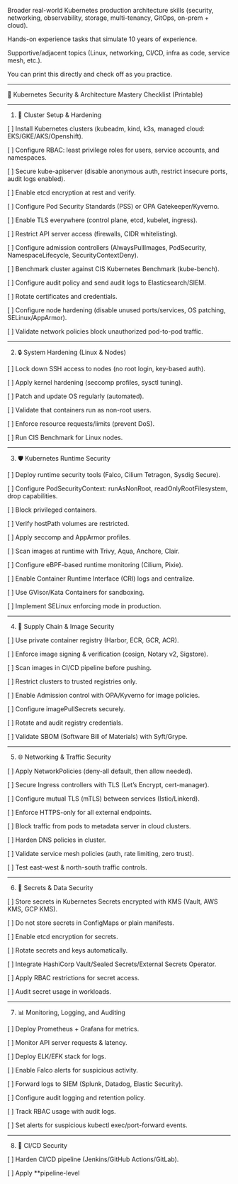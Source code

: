

Broader real-world Kubernetes production architecture skills (security, networking, observability, storage, multi-tenancy, GitOps, on-prem + cloud).

Hands-on experience tasks that simulate 10 years of experience.

Supportive/adjacent topics (Linux, networking, CI/CD, infra as code, service mesh, etc.).


You can print this directly and check off as you practice.


---

📝 Kubernetes Security & Architecture Mastery Checklist (Printable)


---

1. 🔑 Cluster Setup & Hardening

[ ] Install Kubernetes clusters (kubeadm, kind, k3s, managed cloud: EKS/GKE/AKS/Openshift).

[ ] Configure RBAC: least privilege roles for users, service accounts, and namespaces.

[ ] Secure kube-apiserver (disable anonymous auth, restrict insecure ports, audit logs enabled).

[ ] Enable etcd encryption at rest and verify.

[ ] Configure Pod Security Standards (PSS) or OPA Gatekeeper/Kyverno.

[ ] Enable TLS everywhere (control plane, etcd, kubelet, ingress).

[ ] Restrict API server access (firewalls, CIDR whitelisting).

[ ] Configure admission controllers (AlwaysPullImages, PodSecurity, NamespaceLifecycle, SecurityContextDeny).

[ ] Benchmark cluster against CIS Kubernetes Benchmark (kube-bench).

[ ] Configure audit policy and send audit logs to Elasticsearch/SIEM.

[ ] Rotate certificates and credentials.

[ ] Configure node hardening (disable unused ports/services, OS patching, SELinux/AppArmor).

[ ] Validate network policies block unauthorized pod-to-pod traffic.



---

2. 🔒 System Hardening (Linux & Nodes)

[ ] Lock down SSH access to nodes (no root login, key-based auth).

[ ] Apply kernel hardening (seccomp profiles, sysctl tuning).

[ ] Patch and update OS regularly (automated).

[ ] Validate that containers run as non-root users.

[ ] Enforce resource requests/limits (prevent DoS).

[ ] Run CIS Benchmark for Linux nodes.



---

3. 🛡️ Kubernetes Runtime Security

[ ] Deploy runtime security tools (Falco, Cilium Tetragon, Sysdig Secure).

[ ] Configure PodSecurityContext: runAsNonRoot, readOnlyRootFilesystem, drop capabilities.

[ ] Block privileged containers.

[ ] Verify hostPath volumes are restricted.

[ ] Apply seccomp and AppArmor profiles.

[ ] Scan images at runtime with Trivy, Aqua, Anchore, Clair.

[ ] Configure eBPF-based runtime monitoring (Cilium, Pixie).

[ ] Enable Container Runtime Interface (CRI) logs and centralize.

[ ] Use GVisor/Kata Containers for sandboxing.

[ ] Implement SELinux enforcing mode in production.



---

4. 🐳 Supply Chain & Image Security

[ ] Use private container registry (Harbor, ECR, GCR, ACR).

[ ] Enforce image signing & verification (cosign, Notary v2, Sigstore).

[ ] Scan images in CI/CD pipeline before pushing.

[ ] Restrict clusters to trusted registries only.

[ ] Enable Admission control with OPA/Kyverno for image policies.

[ ] Configure imagePullSecrets securely.

[ ] Rotate and audit registry credentials.

[ ] Validate SBOM (Software Bill of Materials) with Syft/Grype.



---

5. 🌐 Networking & Traffic Security

[ ] Apply NetworkPolicies (deny-all default, then allow needed).

[ ] Secure Ingress controllers with TLS (Let’s Encrypt, cert-manager).

[ ] Configure mutual TLS (mTLS) between services (Istio/Linkerd).

[ ] Enforce HTTPS-only for all external endpoints.

[ ] Block traffic from pods to metadata server in cloud clusters.

[ ] Harden DNS policies in cluster.

[ ] Validate service mesh policies (auth, rate limiting, zero trust).

[ ] Test east-west & north-south traffic controls.



---

6. 🧩 Secrets & Data Security

[ ] Store secrets in Kubernetes Secrets encrypted with KMS (Vault, AWS KMS, GCP KMS).

[ ] Do not store secrets in ConfigMaps or plain manifests.

[ ] Enable etcd encryption for secrets.

[ ] Rotate secrets and keys automatically.

[ ] Integrate HashiCorp Vault/Sealed Secrets/External Secrets Operator.

[ ] Apply RBAC restrictions for secret access.

[ ] Audit secret usage in workloads.



---

7. 📊 Monitoring, Logging, and Auditing

[ ] Deploy Prometheus + Grafana for metrics.

[ ] Monitor API server requests & latency.

[ ] Deploy ELK/EFK stack for logs.

[ ] Enable Falco alerts for suspicious activity.

[ ] Forward logs to SIEM (Splunk, Datadog, Elastic Security).

[ ] Configure audit logging and retention policy.

[ ] Track RBAC usage with audit logs.

[ ] Set alerts for suspicious kubectl exec/port-forward events.



---

8. 🚀 CI/CD Security

[ ] Harden CI/CD pipeline (Jenkins/GitHub Actions/GitLab).

[ ] Apply **pipeline-level


